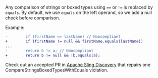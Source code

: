 Any comparison of strings or boxed types using `==` or `!=` is replaced by `equals`.
By default, we use `equals` on the left operand, so we add a null check before comparison.

Example:
```diff
-        if (firstName == lastName) // Noncompliant
+        if (firstName != null && firstName.equals(lastName))
...
-        return b != a; // Noncompliant
+        return b != null && !b.equals(a);
```

Check out an accepted PR in [Apache Sling Discovery](https://github.com/apache/sling-org-apache-sling-discovery-impl/pull/1) that repairs one CompareStringsBoxedTypesWithEquals violation.
